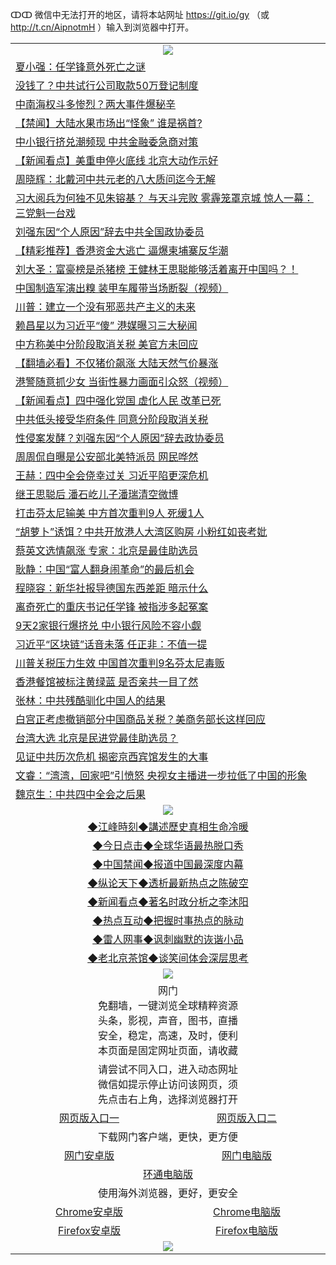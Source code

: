 ↀↀ 微信中无法打开的地区，请将本站网址 https://git.io/gy （或 http://t.cn/AipnotmH ）输入到浏览器中打开。 

 <table>

  <tr>
    <td colspan="2" align=center><img src="https://cdn.jsdelivr.net/gh/gyoupiodf/im1/20190822-2.jpg"></td>
 </tr>
<tr><td colspan="2" align="left"><a href="https://xball.casa/oo.aspx?name=c1092396&key=eqxowaguscvmxdgc&from=gy">夏小强：任学锋意外死亡之谜</a></td></tr>
<tr><td colspan="2" align="left"><a href="https://xball.casa/oo.aspx?name=c1092409&key=eqxowaguscvmxdgc&from=gy">没钱了？中共试行公司取款50万登记制度</a></td></tr>
<tr><td colspan="2" align="left"><a href="https://xball.casa/oo.aspx?name=c1092313&key=eqxowaguscvmxdgc&from=gy">中南海权斗多惨烈？两大事件爆秘辛</a></td></tr>
<tr><td colspan="2" align="left"><a href="https://xball.casa/oo.aspx?name=c1092473&key=eqxowaguscvmxdgc&from=gy">【禁闻】大陆水果市场出“怪象” 谁是祸首?</a></td></tr>
<tr><td colspan="2" align="left"><a href="https://xball.casa/oo.aspx?name=c1092464&key=eqxowaguscvmxdgc&from=gy">中小银行挤兑潮频现 中共金融委急商对策</a></td></tr>
<tr><td colspan="2" align="left"><a href="https://xball.casa/oo.aspx?name=c1092427&key=eqxowaguscvmxdgc&from=gy">【新闻看点】美重申停火底线 北京大动作示好</a></td></tr>
<tr><td colspan="2" align="left"><a href="https://xball.casa/oo.aspx?name=c1092467&key=eqxowaguscvmxdgc&from=gy">周晓辉：北戴河中共元老的八大质问迄今无解</a></td></tr>
<tr><td colspan="2" align="left"><a href="https://xball.casa/oo.aspx?name=c1079709&key=eqxowaguscvmxdgc&from=gy">习大阅兵为何独不见朱镕基？ 与天斗完败 雾霾笼罩京城 惊人一幕：三党魁一台戏</a></td></tr>
<tr><td colspan="2" align="left"><a href="https://xball.casa/oo.aspx?name=c1092429&key=eqxowaguscvmxdgc&from=gy">刘强东因“个人原因”辞去中共全国政协委员</a></td></tr>
<tr><td colspan="2" align="left"><a href="https://xball.casa/oo.aspx?name=c1092381&key=eqxowaguscvmxdgc&from=gy">【精彩推荐】香港资金大逃亡 逼爆柬埔寨反华潮</a></td></tr>
<tr><td colspan="2" align="left"><a href="https://xball.casa/oo.aspx?name=c1092478&key=eqxowaguscvmxdgc&from=gy">刘大圣：富豪榜是杀猪榜 王健林王思聪能够活着离开中国吗？！</a></td></tr>
<tr><td colspan="2" align="left"><a href="https://xball.casa/oo.aspx?name=c1092474&key=eqxowaguscvmxdgc&from=gy">中国制造军演出糗 装甲车履带当场断裂（视频）</a></td></tr>
<tr><td colspan="2" align="left"><a href="https://xball.casa/oo.aspx?name=c1092430&key=eqxowaguscvmxdgc&from=gy">川普：建立一个没有邪恶共产主义的未来</a></td></tr>
<tr><td colspan="2" align="left"><a href="https://xball.casa/oo.aspx?name=c1074238&key=eqxowaguscvmxdgc&from=gy">赖昌星以为习近平“傻” 港媒曝习三大秘闻</a></td></tr>
<tr><td colspan="2" align="left"><a href="https://xball.casa/oo.aspx?name=c1092434&key=eqxowaguscvmxdgc&from=gy">中方称美中分阶段取消关税 美官方未回应</a></td></tr>
<tr><td colspan="2" align="left"><a href="https://xball.casa/oo.aspx?name=c1092379&key=eqxowaguscvmxdgc&from=gy">【翻墙必看】不仅猪价飙涨 大陆天然气价暴涨</a></td></tr>
<tr><td colspan="2" align="left"><a href="https://xball.casa/oo.aspx?name=c1092367&key=eqxowaguscvmxdgc&from=gy">港警随意抓少女 当街性暴力画面引众怒（视频）</a></td></tr>
<tr><td colspan="2" align="left"><a href="https://xball.casa/oo.aspx?name=c1092461&key=eqxowaguscvmxdgc&from=gy">【新闻看点】四中强化党国 虚化人民 改革已死</a></td></tr>
<tr><td colspan="2" align="left"><a href="https://xball.casa/oo.aspx?name=c1092439&key=eqxowaguscvmxdgc&from=gy">中共低头接受华府条件 同意分阶段取消关税</a></td></tr>
<tr><td colspan="2" align="left"><a href="https://xball.casa/oo.aspx?name=c1092475&key=eqxowaguscvmxdgc&from=gy">性侵案发酵？刘强东因“个人原因”辞去政协委员</a></td></tr>
<tr><td colspan="2" align="left"><a href="https://xball.casa/oo.aspx?name=c1092394&key=eqxowaguscvmxdgc&from=gy">周周侃自曝是公安部北美特派员 网民哗然</a></td></tr>
<tr><td colspan="2" align="left"><a href="https://xball.casa/oo.aspx?name=c1091976&key=eqxowaguscvmxdgc&from=gy">王赫：四中全会侥幸过关 习近平陷更深危机</a></td></tr>
<tr><td colspan="2" align="left"><a href="https://xball.casa/oo.aspx?name=c1092393&key=eqxowaguscvmxdgc&from=gy">继王思聪后 潘石屹儿子潘瑞清空微博</a></td></tr>
<tr><td colspan="2" align="left"><a href="https://xball.casa/oo.aspx?name=c1092472&key=eqxowaguscvmxdgc&from=gy">打击芬太尼输美 中方首次重判9人 死缓1人</a></td></tr>
<tr><td colspan="2" align="left"><a href="https://xball.casa/oo.aspx?name=c1092477&key=eqxowaguscvmxdgc&from=gy">“胡萝卜”诱饵？中共开放港人大湾区购房 小粉红如丧考妣</a></td></tr>
<tr><td colspan="2" align="left"><a href="https://xball.casa/oo.aspx?name=c1092476&key=eqxowaguscvmxdgc&from=gy">蔡英文选情飙涨 专家：北京是最佳助选员</a></td></tr>
<tr><td colspan="2" align="left"><a href="https://xball.casa/oo.aspx?name=c1092491&key=eqxowaguscvmxdgc&from=gy">耿静：中国“富人翻身闹革命”的最后机会</a></td></tr>
<tr><td colspan="2" align="left"><a href="https://xball.casa/oo.aspx?name=c1092380&key=eqxowaguscvmxdgc&from=gy">程晓容：新华社报导德国东西差距 暗示什么</a></td></tr>
<tr><td colspan="2" align="left"><a href="https://xball.casa/oo.aspx?name=c1092426&key=eqxowaguscvmxdgc&from=gy">离奇死亡的重庆书记任学锋 被指涉多起冤案</a></td></tr>
<tr><td colspan="2" align="left"><a href="https://xball.casa/oo.aspx?name=c1092492&key=eqxowaguscvmxdgc&from=gy">9天2家银行爆挤兑 中小银行风险不容小觑</a></td></tr>
<tr><td colspan="2" align="left"><a href="https://xball.casa/oo.aspx?name=c1092184&key=eqxowaguscvmxdgc&from=gy">习近平“区块链”话音未落 任正非：不值一提</a></td></tr>
<tr><td colspan="2" align="left"><a href="https://xball.casa/oo.aspx?name=c1092454&key=eqxowaguscvmxdgc&from=gy">川普关税压力生效 中国首次重判9名芬太尼毒贩</a></td></tr>
<tr><td colspan="2" align="left"><a href="https://xball.casa/oo.aspx?name=c1092456&key=eqxowaguscvmxdgc&from=gy">香港餐馆被标注黄绿蓝 是否亲共一目了然</a></td></tr>
<tr><td colspan="2" align="left"><a href="https://xball.casa/oo.aspx?name=c1092397&key=eqxowaguscvmxdgc&from=gy">张林：中共残酷驯化中国人的结果</a></td></tr>
<tr><td colspan="2" align="left"><a href="https://xball.casa/oo.aspx?name=c1092045&key=eqxowaguscvmxdgc&from=gy">白宫正考虑撤销部分中国商品关税？美商务部长这样回应</a></td></tr>
<tr><td colspan="2" align="left"><a href="https://xball.casa/oo.aspx?name=c1092483&key=eqxowaguscvmxdgc&from=gy">台湾大选 北京是民进党最佳助选员？</a></td></tr>
<tr><td colspan="2" align="left"><a href="https://xball.casa/oo.aspx?name=c1091924&key=eqxowaguscvmxdgc&from=gy">见证中共历次危机 揭密京西宾馆发生的大事</a></td></tr>
<tr><td colspan="2" align="left"><a href="https://xball.casa/oo.aspx?name=c1092147&key=eqxowaguscvmxdgc&from=gy">文睿：“湾湾，回家吧”引愤怒 央视女主播进一步拉低了中国的形象</a></td></tr>
<tr><td colspan="2" align="left"><a href="https://url.cn/5elIVrr">魏京生：中共四中全会之后果</a></td></tr>

 <tr>
   <td colspan="2" align=center><img src="https://cdn.jsdelivr.net/gh/gyoupiodf/im1/jf-1.jpg"></td>
  </tr>
   <tr>
   <td colspan="2" align=center> 
<a href="https://xball.casa/oo.aspx?name=c922850&key=eqxowaguscvmxdgc&from=gy&tag=9877">◆江峰時刻◆講述歷史真相生命冷暖</a><br/>
    </td>
  </tr>
   <tr>
   <td colspan="2" align=center> 
<a href="https://xball.casa/oo.aspx?name=c816850&key=eqxowaguscvmxdgc&from=gy&tag=9877">◆今日点击◆全球华语最热脱口秀</a><br/>
    </td>
  </tr>
  <tr>
  <td colspan="2" align=center>
<a href="https://xball.casa/oo.aspx?name=c816860&key=eqxowaguscvmxdgc&from=gy&tag=99733110">◆中国禁闻◆报道中国最深度内幕</a><br/>
   </tr>
  <tr>
     <td colspan="2" align=center>
<a href="https://xball.casa/oo.aspx?name=c816855&key=eqxowaguscvmxdgc&from=gy&tag=997110">◆纵论天下◆透析最新热点之陈破空</a><br/>
   </tr>
   <tr>
      <td colspan="2" align=center>
<a href="https://xball.casa/oo.aspx?name=c838308&key=eqxowaguscvmxdgc&from=gy&tag=9973110">◆新闻看点◆著名时政分析之李沐阳</a><br/>
   </tr>
   <tr>
     <td colspan="2" align=center>
<a href="https://xball.casa/oo.aspx?name=c816852&key=eqxowaguscvmxdgc&from=gy&tag=9733110">◆热点互动◆把握时事热点的脉动</a><br/>
   </tr>
   <tr>
      <td colspan="2" align=center>
<a href="https://xball.casa/oo.aspx?name=c816694&key=eqxowaguscvmxdgc&from=gy&tag=93310">◆雷人网事◆讽刺幽默的诙谐小品</a><br/>
   </tr>
   <tr>
    <td colspan="2" align=center>
<a href="https://xball.casa/oo.aspx?name=c816650&key=eqxowaguscvmxdgc&from=gy&tag=9973110">◆老北京茶馆◆谈笑间体会深层思考</a><br/>
   </tr>
 <tr>
    <td colspan="2" align="center"><img src="https://gitlab.com/ogate2/up/raw/master/_/oGate65.jpg"/></td>
  </tr>
  <tr>
    <td colspan="2" align="center">网门<br/>免翻墙，一键浏览全球精粹资源<br/>头条，影视，声音，图书，直播<br/>安全，稳定，高速，及时，便利<br/>本页面是固定网址页面，请收藏</td>
  <tr>
  <tr>
    <td colspan="2" align="center">请尝试不同入口，进入动态网址<br/>微信如提示停止访问该网页，须<br/>先点击右上角，选择浏览器打开</td>
  <tr>
  <tr>
    <td align="center"><a href="https://gl.githack.com/ofile/up/raw/master/showm.htm">网页版入口一</a></td>
    <td align="center"><a href="https://lijcxlvzmlxs.xroot.pw/oo.aspx?key=mvmsehdxxcbsukzw&from=ogHomel">网页版入口二</a></td>
  </tr>
  <tr>
    <td colspan="2" align="center">下载网门客户端，更快，更方便</td>
  <tr>
  <tr>
    <td align="center"><a href="https://gitlab.com/ogate2/up/raw/master/_/oGatea.apk">网门安卓版</a></td>
    <td align="center"><a href="https://gitlab.com/ogate2/up/raw/master/_/oGate.zip">网门电脑版</a></td>
  </tr>
  <tr>
    <td colspan="2" align="center"><a href="https://gitlab.com/ogate2/up/raw/master/_/oPipe.zip">环通电脑版</a></td>
  </tr>
  <tr>
    <td colspan="2" align="center">使用海外浏览器，更好，更安全</td>
  <tr>
  <tr>
    <td align="center"><a href="https://gitlab.com/ogate2/up/raw/master/_/Chrome.apk">Chrome安卓版</a></td>
    <td align="center"><a href="https://gitlab.com/ogate2/up/raw/master/_/Chrome.zip">Chrome电脑版</a></td>
  </tr>
  <tr>
    <td align="center"><a href="https://gitlab.com/ogate2/up/raw/master/_/Firefox.apk">Firefox安卓版</a></td>
    <td align="center"><a href="https://gitlab.com/ogate2/up/raw/master/_/Firefox.zip">Firefox电脑版</a></td>
  </tr>
  <tr>
    <td colspan="2" align="center"><img src="https://gitlab.com/ogate2/up/raw/master/_/oGate640.jpg"/></td>
  </tr>
</table>

